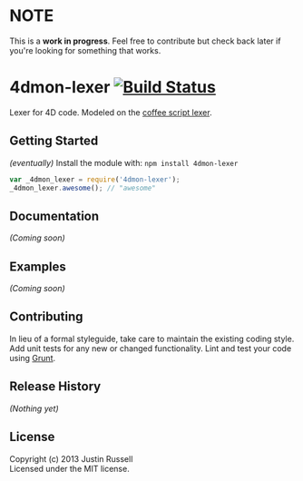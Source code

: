 # NOTE

This is a **work in progress**. Feel free to contribute but check back later if
you're looking for something that works.

# 4dmon-lexer [![Build Status](https://secure.travis-ci.org/jrussell-ivantage/4dmon-lexer.png?branch=master)](http://travis-ci.org/jrussell-ivantage/4dmon-lexer)

Lexer for 4D code. Modeled on the [coffee script lexer](http://jashkenas.github.io/coffee-script/documentation/docs/lexer.html).

## Getting Started
_(eventually)_ Install the module with: `npm install 4dmon-lexer`

```javascript
var _4dmon_lexer = require('4dmon-lexer');
_4dmon_lexer.awesome(); // "awesome"
```

## Documentation
_(Coming soon)_

## Examples
_(Coming soon)_

## Contributing
In lieu of a formal styleguide, take care to maintain the existing coding style.
Add unit tests for any new or changed functionality. Lint and test your code
using [Grunt](http://gruntjs.com/).

## Release History
_(Nothing yet)_

## License
Copyright (c) 2013 Justin Russell  
Licensed under the MIT license.
